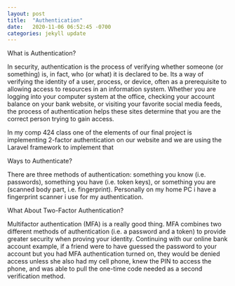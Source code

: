 ```yaml
---
layout: post
title:  "Authentication"
date:   2020-11-06 06:52:45 -0700
categories: jekyll update
---
```

What is Authentication? 
     <p>In security, authentication is the process of verifying whether someone (or something) is, in fact, who (or what) it is declared to be. Its a way of verifying the identity of a user, process, or device, often as a prerequisite to allowing access to resources in an information system. Whether you are logging into your computer system at the office, checking your account balance on your bank website, or visiting your favorite social media feeds, the process of authentication helps these sites determine that you are the correct person trying to gain access.
    <p> In my comp 424 class one of the elements of our final project is implementing 2-factor authentication on our website and we are using the Laravel framework to implement that 
     
<p>Ways to Authenticate?
<p>There are three methods of authentication: something you know (i.e. passwords), something you have (i.e. token keys), or something you are (scanned body part, i.e. fingerprint). Personally on my home PC i have a fingerprint scanner i use for my authentication.

<p>What About Two-Factor Authentication?
<p>Multifactor authentication (MFA) is a really good thing. MFA combines two different methods of authentication (i.e. a password and a token) to provide greater security when proving your identity.
Continuing with our online bank account example, if a friend were to have guessed the password to your account but you had MFA authentication turned on, they would be denied access unless she also had my cell phone, knew the PIN to access the phone, and was able to pull the one-time code needed as a second verification method.
